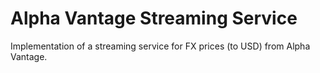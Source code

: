 # Alpha Vantage Streaming Service

Implementation of a streaming service for FX prices (to USD) from Alpha Vantage. 

